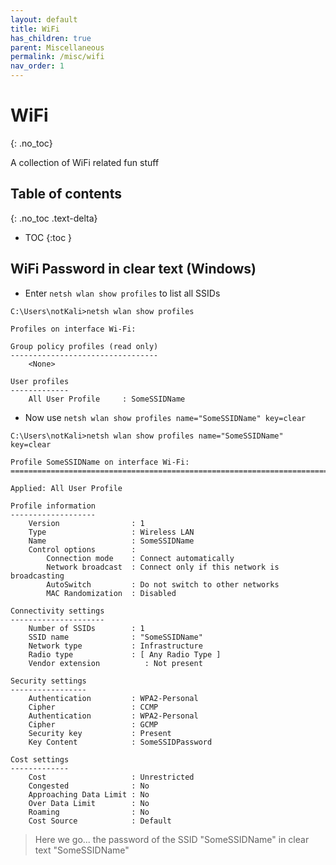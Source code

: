```yaml
---
layout: default
title: WiFi
has_children: true
parent: Miscellaneous
permalink: /misc/wifi
nav_order: 1
---
```

<!-- markdownlint-disable MD022 -->
<!-- markdownlint-disable MD025 -->

# WiFi
{: .no_toc}

A collection of WiFi related fun stuff

## Table of contents
{: .no_toc .text-delta}

- TOC
{:toc }

## WiFi Password in clear text (Windows)

- Enter `netsh wlan show profiles` to list all SSIDs 

```console
C:\Users\notKali>netsh wlan show profiles

Profiles on interface Wi-Fi:

Group policy profiles (read only)
---------------------------------
    <None>

User profiles
-------------
    All User Profile     : SomeSSIDName
```

- Now use `netsh wlan show profiles name="SomeSSIDName" key=clear`

```console
C:\Users\notKali>netsh wlan show profiles name="SomeSSIDName" key=clear

Profile SomeSSIDName on interface Wi-Fi:
=======================================================================

Applied: All User Profile

Profile information
-------------------
    Version                : 1
    Type                   : Wireless LAN
    Name                   : SomeSSIDName
    Control options        :
        Connection mode    : Connect automatically
        Network broadcast  : Connect only if this network is broadcasting
        AutoSwitch         : Do not switch to other networks
        MAC Randomization  : Disabled

Connectivity settings
---------------------
    Number of SSIDs        : 1
    SSID name              : "SomeSSIDName"
    Network type           : Infrastructure
    Radio type             : [ Any Radio Type ]
    Vendor extension          : Not present

Security settings
-----------------
    Authentication         : WPA2-Personal
    Cipher                 : CCMP
    Authentication         : WPA2-Personal
    Cipher                 : GCMP
    Security key           : Present
    Key Content            : SomeSSIDPassword

Cost settings
-------------
    Cost                   : Unrestricted
    Congested              : No
    Approaching Data Limit : No
    Over Data Limit        : No
    Roaming                : No
    Cost Source            : Default
```

> Here we go... the password of the SSID "SomeSSIDName" in clear text "SomeSSIDName"
